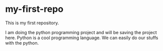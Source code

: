 # my-first-repo

This is my first repository.

I am doing the python programming project and will be saving the project here.
Python is a cool programming language.
We can easily do our stuffs with the python.
